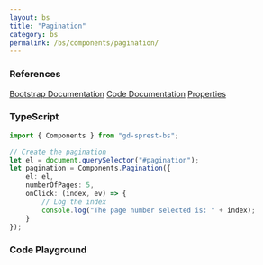 ```yaml
---
layout: bs
title: "Pagination"
category: bs
permalink: /bs/components/pagination/
---
```


### References

<div class="bs">
    <div class="list-group">
        <a class="list-group-item list-group-item-action" href="https://getbootstrap.com/docs/4.4/components/pagination">Bootstrap Documentation</a>
        <a class="list-group-item list-group-item-action" href="/sprest-bs/modules/components_components.html#{{ page.title }}">Code Documentation</a>
        <a class="list-group-item list-group-item-action" href="/sprest-bs/modules/components_components.I{{ page.title }}Props.html">Properties</a>
    </div>
</div>

### TypeScript

```ts
import { Components } from "gd-sprest-bs";

// Create the pagination
let el = document.querySelector("#pagination");
let pagination = Components.Pagination({
    el: el,
    numberOfPages: 5,
    onClick: (index, ev) => {
        // Log the index
        console.log("The page number selected is: " + index);
    }
});
```

### Code Playground

<div id="playground" class="bs"></div>
<script type="text/javascript">
    // Wait for the page to load
    window.addEventListener("load", function() {
        // Create the code editor
        var editor = CodeEditor(document.getElementById("playground"), true, [
            '// Create the pagination',
            'Components.Pagination({',
            '\tel: app,',
            '\tnumberOfPages: 5',
            '});'
        ].join('\n'));
    });
</script>